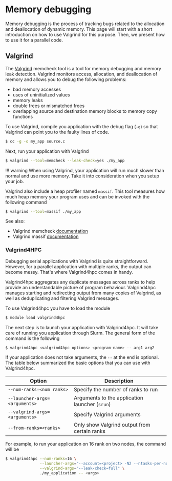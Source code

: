 # Memory debugging

[valgrind]: https://valgrind.org/
[memcheck-doc]: https://valgrind.org/docs/manual/mc-manual.html
[massif-doc]: https://valgrind.org/docs/manual/ms-manual.html

Memory debugging is the process of tracking bugs related to the allocation and
deallocation of dynamic memory. This page will start with a short introduction
on how to use Valgrind for this purpose. Then, we present how to use it for a
parallel code.

## Valgrind

The [Valgrind][valgrind] memcheck tool is a tool for memory debugging and
memory leak detection. Valgrind monitors access, allocation, and deallocation
of memory and allows you to debug the following problems:

- bad memory accesses
- uses of uninitialized values
- memory leaks
- double frees or mismatched frees
- overlapping source and destination memory blocks to memory copy functions

To use Valgrind, compile you application with the debug flag (`-g`) so that
Valgrind can point you to the faulty lines of code.

```bash
$ cc -g -o my_app source.c
```

Next, run your application with Valgrind

```bash
$ valgrind --tool=memcheck --leak-check=yes ./my_app
```

!!! warning
    When using Valgrind, your application will run much slower than normal and
    use more memory. Take it into consideration when you setup your job.

Valgrind also include a heap profiler named `massif`. This tool measures how
much heap memory your program uses and can be invoked with the following
command

```bash
$ valgrind --tool=massif ./my_app
```

See also:

- Valgrind memcheck [documentation][memcheck-doc]
- Valgrind massif [documentation][massif-doc]

### Valgrind4HPC

Debugging serial applications with Valgrind is quite straightforward. However,
for a parallel application with multiple ranks, the output can become messy.
That's where Valgrind4hpc comes in handy.

Valgrind4hpc aggregates any duplicate messages across ranks to help provide an
understandable picture of program behaviour. Valgrind4hpc manages starting and
redirecting output from many copies of Valgrind, as well as deduplicating and
filtering Valgrind messages.

To use Valgrind4hpc you have to load the module

```bash
$ module load valgrind4hpc
```

The next step is to launch your application with Valgrind4hpc. It will take care
of running you application through Slurm. The general form of the command is the
following

```bash
$ valgrind4hpc <valgrind4hpc options> <program-name> -- arg1 arg2
```

If your application does not take arguments, the `--` at the end is optional.
The table below summarized the basic options that you can use with Valgrind4hpc.

| Option                        | Description
|-------------------------------|------------------------------------------------|
| `--num-ranks=<num ranks>`     | Specify the number of ranks to run             |
| `--launcher-args=<arguments>` | Arguments to the application launcher (`srun`) |
| `--valgrind-args=<arguments>` | Specify Valgrind arguments                     |
| `--from-ranks=<ranks>`        | Only show Valgrind output from certain ranks   |

For example, to run your application on 16 rank on two nodes, the command will
be

```bash
$ valgrind4hpc --num-ranks=16 \
               --launcher-args="--account=<project> -N2 --ntasks-per-node=8" \
               --valgrind-args="--leak-check=full" \
               ./my_application -- <args>
```
